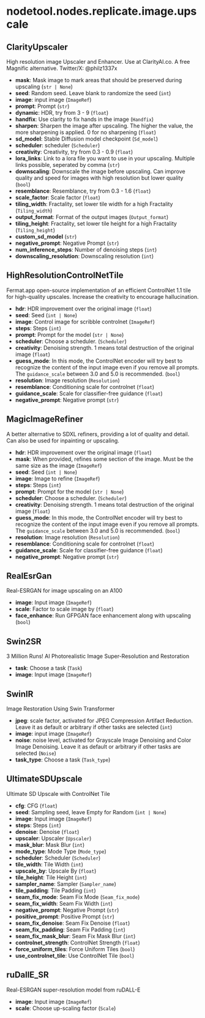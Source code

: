# nodetool.nodes.replicate.image.upscale

## ClarityUpscaler

High resolution image Upscaler and Enhancer. Use at ClarityAI.co. A free Magnific alternative. Twitter/X: @philz1337x

- **mask**: Mask image to mark areas that should be preserved during upscaling (`str | None`)
- **seed**: Random seed. Leave blank to randomize the seed (`int`)
- **image**: input image (`ImageRef`)
- **prompt**: Prompt (`str`)
- **dynamic**: HDR, try from 3 - 9 (`float`)
- **handfix**: Use clarity to fix hands in the image (`Handfix`)
- **sharpen**: Sharpen the image after upscaling. The higher the value, the more sharpening is applied. 0 for no sharpening (`float`)
- **sd_model**: Stable Diffusion model checkpoint (`Sd_model`)
- **scheduler**: scheduler (`Scheduler`)
- **creativity**: Creativity, try from 0.3 - 0.9 (`float`)
- **lora_links**: Link to a lora file you want to use in your upscaling. Multiple links possible, seperated by comma (`str`)
- **downscaling**: Downscale the image before upscaling. Can improve quality and speed for images with high resolution but lower quality (`bool`)
- **resemblance**: Resemblance, try from 0.3 - 1.6 (`float`)
- **scale_factor**: Scale factor (`float`)
- **tiling_width**: Fractality, set lower tile width for a high Fractality (`Tiling_width`)
- **output_format**: Format of the output images (`Output_format`)
- **tiling_height**: Fractality, set lower tile height for a high Fractality (`Tiling_height`)
- **custom_sd_model** (`str`)
- **negative_prompt**: Negative Prompt (`str`)
- **num_inference_steps**: Number of denoising steps (`int`)
- **downscaling_resolution**: Downscaling resolution (`int`)

## HighResolutionControlNetTile

Fermat.app open-source implementation of an efficient ControlNet 1.1 tile for high-quality upscales. Increase the creativity to encourage hallucination.

- **hdr**: HDR improvement over the original image (`float`)
- **seed**: Seed (`int | None`)
- **image**: Control image for scribble controlnet (`ImageRef`)
- **steps**: Steps (`int`)
- **prompt**: Prompt for the model (`str | None`)
- **scheduler**: Choose a scheduler. (`Scheduler`)
- **creativity**: Denoising strength. 1 means total destruction of the original image (`float`)
- **guess_mode**: In this mode, the ControlNet encoder will try best to recognize the content of the input image even if you remove all prompts. The `guidance_scale` between 3.0 and 5.0 is recommended. (`bool`)
- **resolution**: Image resolution (`Resolution`)
- **resemblance**: Conditioning scale for controlnet (`float`)
- **guidance_scale**: Scale for classifier-free guidance (`float`)
- **negative_prompt**: Negative prompt (`str`)

## MagicImageRefiner

A better alternative to SDXL refiners, providing a lot of quality and detail. Can also be used for inpainting or upscaling.

- **hdr**: HDR improvement over the original image (`float`)
- **mask**: When provided, refines some section of the image. Must be the same size as the image (`ImageRef`)
- **seed**: Seed (`int | None`)
- **image**: Image to refine (`ImageRef`)
- **steps**: Steps (`int`)
- **prompt**: Prompt for the model (`str | None`)
- **scheduler**: Choose a scheduler. (`Scheduler`)
- **creativity**: Denoising strength. 1 means total destruction of the original image (`float`)
- **guess_mode**: In this mode, the ControlNet encoder will try best to recognize the content of the input image even if you remove all prompts. The `guidance_scale` between 3.0 and 5.0 is recommended. (`bool`)
- **resolution**: Image resolution (`Resolution`)
- **resemblance**: Conditioning scale for controlnet (`float`)
- **guidance_scale**: Scale for classifier-free guidance (`float`)
- **negative_prompt**: Negative prompt (`str`)

## RealEsrGan

Real-ESRGAN for image upscaling on an A100

- **image**: Input image (`ImageRef`)
- **scale**: Factor to scale image by (`float`)
- **face_enhance**: Run GFPGAN face enhancement along with upscaling (`bool`)

## Swin2SR

3 Million Runs! AI Photorealistic Image Super-Resolution and Restoration

- **task**: Choose a task (`Task`)
- **image**: Input image (`ImageRef`)

## SwinIR

Image Restoration Using Swin Transformer

- **jpeg**: scale factor, activated for JPEG Compression Artifact Reduction. Leave it as default or arbitrary if other tasks are selected (`int`)
- **image**: input image (`ImageRef`)
- **noise**: noise level, activated for Grayscale Image Denoising and Color Image Denoising. Leave it as default or arbitrary if other tasks are selected (`Noise`)
- **task_type**: Choose a task (`Task_type`)

## UltimateSDUpscale

Ultimate SD Upscale with ControlNet Tile

- **cfg**: CFG (`float`)
- **seed**: Sampling seed, leave Empty for Random (`int | None`)
- **image**: Input image (`ImageRef`)
- **steps**: Steps (`int`)
- **denoise**: Denoise (`float`)
- **upscaler**: Upscaler (`Upscaler`)
- **mask_blur**: Mask Blur (`int`)
- **mode_type**: Mode Type (`Mode_type`)
- **scheduler**: Scheduler (`Scheduler`)
- **tile_width**: Tile Width (`int`)
- **upscale_by**: Upscale By (`float`)
- **tile_height**: Tile Height (`int`)
- **sampler_name**: Sampler (`Sampler_name`)
- **tile_padding**: Tile Padding (`int`)
- **seam_fix_mode**: Seam Fix Mode (`Seam_fix_mode`)
- **seam_fix_width**: Seam Fix Width (`int`)
- **negative_prompt**: Negative Prompt (`str`)
- **positive_prompt**: Positive Prompt (`str`)
- **seam_fix_denoise**: Seam Fix Denoise (`float`)
- **seam_fix_padding**: Seam Fix Padding (`int`)
- **seam_fix_mask_blur**: Seam Fix Mask Blur (`int`)
- **controlnet_strength**: ControlNet Strength (`float`)
- **force_uniform_tiles**: Force Uniform Tiles (`bool`)
- **use_controlnet_tile**: Use ControlNet Tile (`bool`)

## ruDallE_SR

Real-ESRGAN super-resolution model from ruDALL-E

- **image**: Input image (`ImageRef`)
- **scale**: Choose up-scaling factor (`Scale`)


